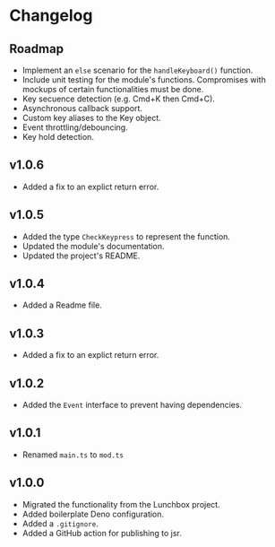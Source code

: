 # Changelog

## Roadmap

- Implement an `else` scenario for the `handleKeyboard()` function.
- Include unit testing for the module's functions. Compromises with mockups of
  certain functionalities must be done.
- Key secuence detection (e.g. Cmd+K then Cmd+C).
- Asynchronous callback support.
- Custom key aliases to the Key object.
- Event throttling/debouncing.
- Key hold detection.

## v1.0.6

- Added a fix to an explict return error.

## v1.0.5

- Added the type `CheckKeypress` to represent the function.
- Updated the module's documentation.
- Updated the project's README.

## v1.0.4

- Added a Readme file.

## v1.0.3

- Added a fix to an explict return error.

## v1.0.2

- Added the `Event` interface to prevent having dependencies.

## v1.0.1

- Renamed `main.ts` to `mod.ts`

## v1.0.0

- Migrated the functionality from the Lunchbox project.
- Added boilerplate Deno configuration.
- Added a `.gitignore`.
- Added a GitHub action for publishing to jsr.
